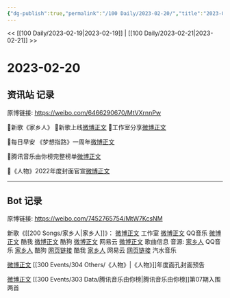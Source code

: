 ```yaml
---
{"dg-publish":true,"permalink":"/100 Daily/2023-02-20/","title":"2023-02-20","created":"2023-02-22T15:53:13.000+08:00","updated":"2023-04-11T14:46:32.000+08:00"}
---
```



<< [[100 Daily/2023-02-19\|2023-02-19]] | [[100 Daily/2023-02-21\|2023-02-21]] >>

# 2023-02-20

## 资讯站 记录

原博链接: https://weibo.com/6466290670/MtVXrnnPw

🌟新歌《家乡人》
🌱新歌上线[微博正文](https://m.weibo.cn/6466290670/4871165954753050)
🌱工作室分享[微博正文](https://m.weibo.cn/6466290670/4871210129691246)

🌟每日早安
《梦想指路》一周年[微博正文](https://m.weibo.cn/6466290670/4871120900327864)

🌟腾讯音乐由你榜完整榜单[微博正文](https://m.weibo.cn/6466290670/4871222347958954)

🌟《人物》2022年度封面官宣[微博正文](https://m.weibo.cn/6466290670/4871236884369810)

---
## Bot 记录

原博链接: https://weibo.com/7452765754/MtW7KcsNM

新歌《[[200 Songs/家乡人\|家乡人]]》：
[微博正文](https://m.weibo.cn/7478855230/4871209160017245) 工作室
[微博正文](https://m.weibo.cn/2169129705/4871159562896175) QQ音乐
[微博正文](https://m.weibo.cn/1738434147/4871159558182659) 酷我
[微博正文](https://m.weibo.cn/1665103091/4871160359290767) 酷狗
[微博正文](https://m.weibo.cn/1721030997/4871159563420975) 网易云
[微博正文](https://m.weibo.cn/6466290670/4871165954753050) 歌曲信息
音源:
[家乡人](https://weibo.cn/sinaurl?u=https%3A%2F%2Fc.y.qq.com%2Fbase%2Ffcgi-bin%2Fu%3F__%3DERzQVaTHc6W8) QQ音乐
[家乡人](https://weibo.cn/sinaurl?u=https%3A%2F%2Ft4.kugou.com%2Fsong.html%3Fid%3Dh9Ruv05B8V2) 酷狗
[网页链接](https://weibo.cn/sinaurl?u=https%3A%2F%2Fm.kuwo.cn%2Fyinyue%2F261942443%3Ff%3Darphone%26t%3Dsinawb%26isstar%3D0) 酷我
[家乡人](https://weibo.cn/sinaurl?u=http%3A%2F%2Fmusic.163.com%2Fshare%2Fsina%2Fdirect%2F18%2F2022392097) 网易云
[网页链接](https://weibo.cn/sinaurl?u=https%3A%2F%2Fqishui.douyin.com%2Fs%2FB7RP6oH%2F) 汽水音乐

[微博正文](https://m.weibo.cn/1043325954/4871235068758261) [[300 Events/304 Others/《人物》\|《人物》]]年度面孔封面预告

[微博正文](https://m.weibo.cn/6733257358/4871208707036475) [[300 Events/303 Data/腾讯音乐由你榜\|腾讯音乐由你榜]]第07期入围两首
